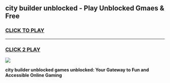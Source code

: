 
## city builder unblocked - Play Unblocked Gmaes & Free
<h3>
<a href="https://news.freeplayer.one?title=city_builder_unblocked&ref=23F">CLICK TO PLAY</a></h3>
<hr>

<h3>
<a href="https://news.freeplayer.one?title=city_builder_unblocked&ref=23F">CLICK 2 PLAY</a>
  
</h3>

<a href="https://news.freeplayer.one?title=city_builder_unblocked&ref=23F/"><img src="https://clearcache.store/games.png"></a>


**city builder unblocked games unblocked: Your Gateway to Fun and Accessible Online Gaming**

